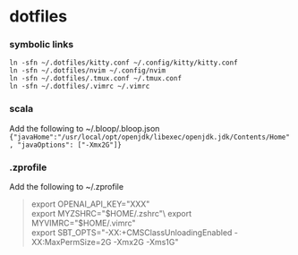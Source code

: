 # dotfiles

### symbolic links
`ln -sfn ~/.dotfiles/kitty.conf ~/.config/kitty/kitty.conf`\
`ln -sfn ~/.dotfiles/nvim ~/.config/nvim`\
`ln -sfn ~/.dotfiles/.tmux.conf ~/.tmux.conf`\
`ln -sfn ~/.dotfiles/.vimrc ~/.vimrc`


### scala
Add the following to ~/.bloop/.bloop.json\
`{"javaHome":"/usr/local/opt/openjdk/libexec/openjdk.jdk/Contents/Home", "javaOptions": ["-Xmx2G"]}`

### .zprofile
Add the following to ~/.zprofile
>export OPENAI_API_KEY="XXX"\
export MYZSHRC="$HOME/.zshrc"\
export MYVIMRC="$HOME/.vimrc"\
export SBT_OPTS="-XX:+CMSClassUnloadingEnabled -XX:MaxPermSize=2G -Xmx2G -Xms1G"
